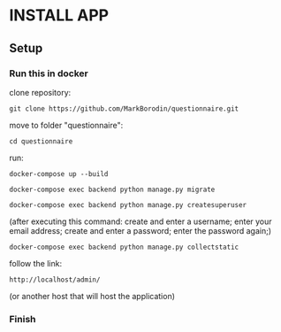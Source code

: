 # INSTALL APP

## Setup

### Run this in docker

clone repository:
```
git clone https://github.com/MarkBorodin/questionnaire.git
```
move to folder "questionnaire":
```
cd questionnaire
```

run:

```
docker-compose up --build
```
```
docker-compose exec backend python manage.py migrate
```
```
docker-compose exec backend python manage.py createsuperuser
```
(after executing this command:
create and enter a username;
enter your email address;
create and enter a password;
enter the password again;)
```
docker-compose exec backend python manage.py collectstatic
```

follow the link:
```
http://localhost/admin/
```
(or another host that will host the application)

### Finish
